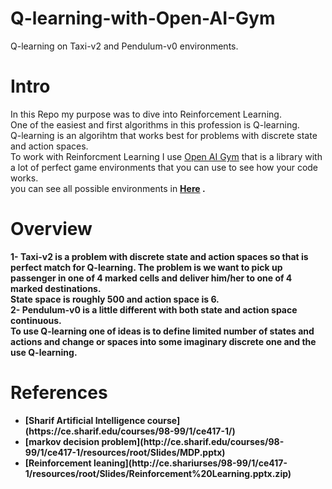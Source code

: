 # Q-learning-with-Open-AI-Gym
Q-learning on Taxi-v2 and Pendulum-v0 environments.<br>
# Intro
In this Repo my purpose was to dive into Reinforcement Learning.<br>
One of the easiest and first algorithms in this profession is Q-learning.<br>
Q-learning is an algorihtm that works best for problems with discrete state and action spaces.<br>
To work with Reinforcment Learning I use [Open AI Gym](https://gym.openai.com) that is a library with a lot of perfect game environments that you can use to see how your code works.<br>
you can see all possible environments in <b>[Here](https://gym.openai.com/envs/#classic_control) <b> .
# Overview
1- <b>Taxi-v2</b> is a problem with discrete state and action spaces so that is perfect match for Q-learning.
The problem is we want to pick up passenger in one of 4 marked cells and deliver him/her to one of 4 marked destinations.<br>
State space is roughly 500 and action space is 6.<br>
 2- <b>Pendulum-v0</b>
is a little different with both state and action space continuous.<br>
To use Q-learning one of ideas is to define limited number of states and actions and change or spaces into some imaginary discrete one and the use Q-learning.
# References
  <ul>
    <li> [Sharif Artificial Intelligence course](https://ce.sharif.edu/courses/98-99/1/ce417-1/) </li>
    <li> [markov decision problem](http://ce.sharif.edu/courses/98-99/1/ce417-1/resources/root/Slides/MDP.pptx) </li>
    <li> [Reinforcement leaning](http://ce.shariurses/98-99/1/ce417-1/resources/root/Slides/Reinforcement%20Learning.pptx.zip)</li>
  </ul>
 
